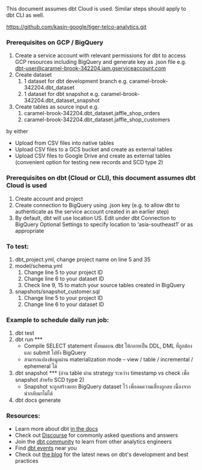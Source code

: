 This document assumes dbt Cloud is used. Similar steps should apply to dbt CLI as well.

https://github.com/kasin-google/tiger-telco-analytics.git 

### Prerequisites on GCP / BigQuery

1. Create a service account with relevant permissions for dbt to access GCP resources including BigQuery and generate key as .json file e.g. dbt-user@caramel-brook-342204.iam.gserviceaccount.com
2. Create dataset
    1. 1 dataset for dbt development branch e.g. caramel-brook-342204.dbt_dataset 
    2. 1 dataset for dbt snapshot e.g.  caramel-brook-342204.dbt_dataset_snapshot 
3. Create tables as source input e.g.
    1. caramel-brook-342204.dbt_dataset.jaffle_shop_orders
    1. caramel-brook-342204.dbt_dataset.jaffle_shop_customers

by either
- Upload from CSV files into native tables
- Upload CSV files to a GCS bucket and create as external tables
- Upload CSV files to Google Drive and create as external tables (convenient option for testing new records and SCD type 2)

### Prerequisites on dbt (Cloud or CLI), this document assumes dbt Cloud is used

1. Create account and project
2. Create connection to BigQuery using .json key (e.g. to allow dbt to authenticate as the service account created in an earlier step)
3. By default, dbt will use location US. Edit under dbt Connection to BigQuery Optional Settings to specify location to ‘asia-southeast1’ or as appropriate

### To test:

1. dbt_project.yml, change project name on line 5 and 35
2. model/schema.yml
    1. Change line 5 to your project ID
    2. Change line 6 to your dataset ID
    3. Check line 9, 15 to match your source tables created in BigQuery
3. snapshots/snapshot_customer.sql
    1. Change line 5 to your project ID
    2. Change line 6 to your dataset ID

### Example to schedule daily run job:

1. dbt test
2. dbt run *** 
    - Compile SELECT statement ทั้งหมดบน dbt ให้กลายเป็น DDL, DML ที่ถูกต้อง และ submit ไปยัง BigQuery
    - สามารถแปลงข้อมูลผ่าน materialization mode – view / table / incremental / ephemeral ได้
3. dbt snapshot *** (อ่าน table ผ่าน strategy ระหว่าง timestamp vs check เพื่อ snapshot สำหรับ SCD type 2)
    - Snapshot จะถูกสร้างแยก BigQuery dataset ไว้ เพื่อลดความเสี่ยงถูกลบ เนื่องจากนำกลับมาไม่ได้
4. dbt docs generate 


### Resources:

- Learn more about dbt [in the docs](https://docs.getdbt.com/docs/introduction)
- Check out [Discourse](https://discourse.getdbt.com/) for commonly asked questions and answers
- Join the [dbt community](http://community.getbdt.com/) to learn from other analytics engineers
- Find [dbt events](https://events.getdbt.com) near you
- Check out [the blog](https://blog.getdbt.com/) for the latest news on dbt's development and best practices
